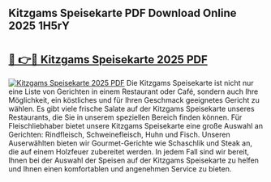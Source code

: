 ## Kitzgams Speisekarte PDF Download Online 2025 1H5rY

# <h2><a href="http://gcbat1.nevu.top/?p=Kitzgams+Speisekarte">🔗 👉🔴 Kitzgams Speisekarte 2025 PDF</a></h2>

[![Kitzgams Speisekarte 2025 PDF](https://i.imgur.com/dBaPXMq.png)](http://gcbat1.nevu.top/?p=Kitzgams+Speisekarte)
Die Kitzgams Speisekarte ist nicht nur eine Liste von Gerichten in einem Restaurant oder Café, sondern auch Ihre Möglichkeit, ein köstliches und für Ihren Geschmack geeignetes Gericht zu wählen. Es gibt viele frische Salate auf der Kitzgams Speisekarte unseres Restaurants, die Sie in unserem speziellen Bereich finden können. Für Fleischliebhaber bietet unsere Kitzgams Speisekarte eine große Auswahl an Gerichten: Rindfleisch, Schweinefleisch, Huhn und Fisch. Unseren Auserwählten bieten wir Gourmet-Gerichte wie Schaschlik und Steak an, die auf einem Holzfeuer zubereitet werden. In jedem Fall sind wir bereit, Ihnen bei der Auswahl der Speisen auf der Kitzgams Speisekarte zu helfen und Ihnen einen komfortablen und angenehmen Service zu bieten.
